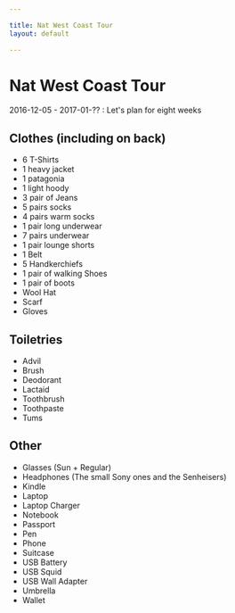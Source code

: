 ```yaml
---

title: Nat West Coast Tour
layout: default

---
```


# Nat West Coast Tour

2016-12-05 - 2017-01-?? : Let's plan for eight weeks

## Clothes (including on back)

 * 6 T-Shirts
 * 1 heavy jacket
 * 1 patagonia
 * 1 light hoody
 * 3 pair of Jeans
 * 5 pairs socks
 * 4 pairs warm socks
 * 1 pair long underwear
 * 7 pairs underwear
 * 1 pair lounge shorts
 * 1 Belt
 * 5 Handkerchiefs
 * 1 pair of walking Shoes
 * 1 pair of boots
 * Wool Hat
 * Scarf
 * Gloves

## Toiletries

 * Advil
 * Brush
 * Deodorant
 * Lactaid
 * Toothbrush
 * Toothpaste
 * Tums

## Other

 * Glasses (Sun + Regular)
 * Headphones (The small Sony ones and the Senheisers)
 * Kindle
 * Laptop
 * Laptop Charger
 * Notebook
 * Passport
 * Pen
 * Phone
 * Suitcase
 * USB Battery
 * USB Squid
 * USB Wall Adapter
 * Umbrella
 * Wallet
